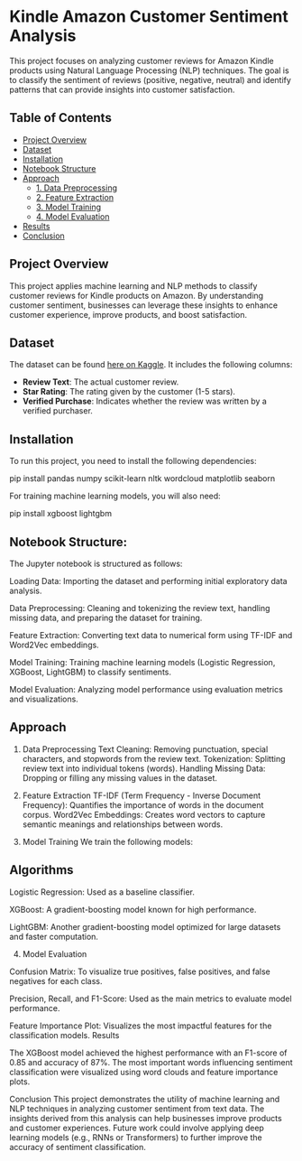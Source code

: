 # Kindle Amazon Customer Sentiment Analysis

This project focuses on analyzing customer reviews for Amazon Kindle products using Natural Language Processing (NLP) techniques. The goal is to classify the sentiment of reviews (positive, negative, neutral) and identify patterns that can provide insights into customer satisfaction.

## Table of Contents
- [Project Overview](#project-overview)
- [Dataset](#dataset)
- [Installation](#installation)
- [Notebook Structure](#notebook-structure)
- [Approach](#approach)
  - [1. Data Preprocessing](#1-data-preprocessing)
  - [2. Feature Extraction](#2-feature-extraction)
  - [3. Model Training](#3-model-training)
  - [4. Model Evaluation](#4-model-evaluation)
- [Results](#results)
- [Conclusion](#conclusion)

## Project Overview
This project applies machine learning and NLP methods to classify customer reviews for Kindle products on Amazon. By understanding customer sentiment, businesses can leverage these insights to enhance customer experience, improve products, and boost satisfaction.

## Dataset
The dataset can be found [here on Kaggle](https://www.kaggle.com/code/meetnagadia/amazon-kindle-book-sentiment-analysis). It includes the following columns:
- **Review Text**: The actual customer review.
- **Star Rating**: The rating given by the customer (1-5 stars).
- **Verified Purchase**: Indicates whether the review was written by a verified purchaser.

## Installation
To run this project, you need to install the following dependencies:


pip install pandas numpy scikit-learn nltk wordcloud matplotlib seaborn

For training machine learning models, you will also need:


pip install xgboost lightgbm


## Notebook Structure:
The Jupyter notebook is structured as follows:

Loading Data: Importing the dataset and performing initial exploratory data analysis.

Data Preprocessing: Cleaning and tokenizing the review text, handling missing data, and preparing the dataset for training.

Feature Extraction: Converting text data to numerical form using TF-IDF and Word2Vec embeddings.

Model Training: Training machine learning models (Logistic Regression, XGBoost, LightGBM) to classify sentiments.

Model Evaluation: Analyzing model performance using evaluation metrics and visualizations.

## Approach

1. Data Preprocessing
Text Cleaning: Removing punctuation, special characters, and stopwords from the review text.
Tokenization: Splitting review text into individual tokens (words).
Handling Missing Data: Dropping or filling any missing values in the dataset.

2. Feature Extraction
TF-IDF (Term Frequency - Inverse Document Frequency): Quantifies the importance of words in the document corpus.
Word2Vec Embeddings: Creates word vectors to capture semantic meanings and relationships between words.

3. Model Training
We train the following models:

## Algorithms 

Logistic Regression: Used as a baseline classifier.

XGBoost: A gradient-boosting model known for high performance.

LightGBM: Another gradient-boosting model optimized for large datasets and faster computation.

4. Model Evaluation
   
Confusion Matrix: To visualize true positives, false positives, and false negatives for each class.

Precision, Recall, and F1-Score: Used as the main metrics to evaluate model performance.

Feature Importance Plot: Visualizes the most impactful features for the classification models.
Results

The XGBoost model achieved the highest performance with an F1-score of 0.85 and accuracy of 87%. The most important words influencing sentiment classification were visualized using word clouds and feature importance plots.

Conclusion
This project demonstrates the utility of machine learning and NLP techniques in analyzing customer sentiment from text data. The insights derived from this analysis can help businesses improve products and customer experiences. Future work could involve applying deep learning models (e.g., RNNs or Transformers) to further improve the accuracy of sentiment classification.





